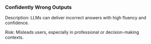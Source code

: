 ### Confidently Wrong Outputs

Description: LLMs can deliver incorrect answers with high fluency and confidence.

Risk: Misleads users, especially in professional or decision-making contexts.